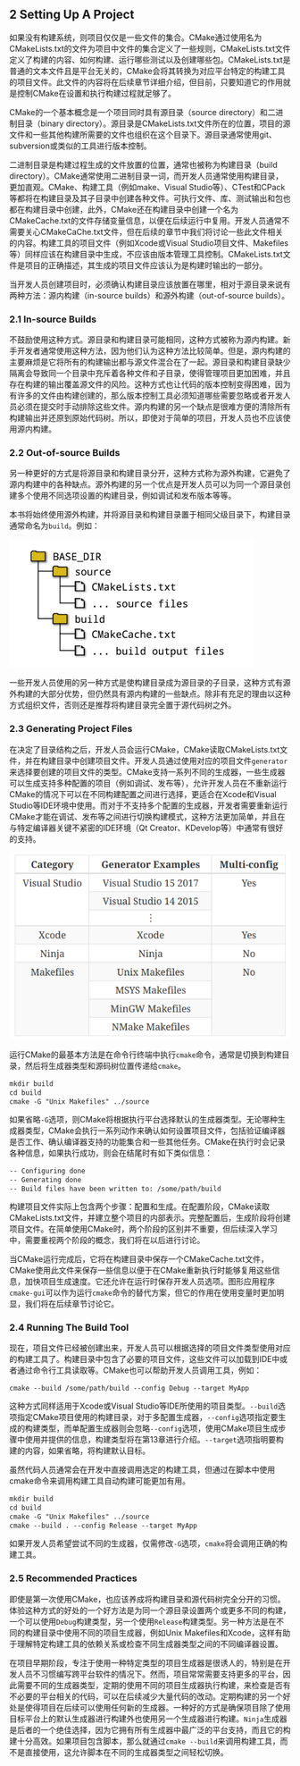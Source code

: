 ## 2 Setting Up A Project

如果没有构建系统，则项目仅仅是一些文件的集合。CMake通过使用名为CMakeLists.txt的文件为项目中文件的集合定义了一些规则，CMakeLists.txt文件定义了构建的内容、如何构建、运行哪些测试以及创建哪些包。CMakeLists.txt是普通的文本文件且是平台无关的，CMake会将其转换为对应平台特定的构建工具的项目文件。此文件的内容将在后续章节详细介绍，但目前，只要知道它的作用就是控制CMake在设置和执行构建过程就足够了。

CMake的一个基本概念是一个项目同时具有源目录（source directory）和二进制目录（binary directory）。源目录是CMakeLists.txt文件所在的位置，项目的源文件和一些其他构建所需要的文件也组织在这个目录下。源目录通常使用git、subversion或类似的工具进行版本控制。

二进制目录是构建过程生成的文件放置的位置，通常也被称为构建目录（build directory）。CMake通常使用二进制目录一词，而开发人员通常使用构建目录，更加直观。CMake、构建工具（例如make、Visual Studio等）、CTest和CPack等都将在构建目录及其子目录中创建各种文件。可执行文件、库、测试输出和包也都在构建目录中创建，此外，CMake还在构建目录中创建一个名为CMakeCache.txt的文件存储变量信息，以便在后续运行中复用。开发人员通常不需要关心CMakeCaChe.txt文件，但在后续的章节中我们将讨论一些此文件相关的内容。构建工具的项目文件（例如Xcode或Visual Studio项目文件、Makefiles等）同样应该在构建目录中生成，不应该由版本管理工具控制。CMakeLists.txt文件是项目的正确描述，其生成的项目文件应该认为是构建时输出的一部分。

当开发人员创建项目时，必须确认构建目录应该放置在哪里，相对于源目录来说有两种方法：源内构建（in-source builds）和源外构建（out-of-source builds）。

### 2.1 In-source Builds 

不鼓励使用这种方式。源目录和构建目录可能相同，这种方式被称为源内构建。新手开发者通常使用这种方法，因为他们认为这种方法比较简单。但是，源内构建的主要麻烦是它将所有的构建输出都与源文件混合在了一起。源目录和构建目录缺少隔离会导致同一个目录中充斥着各种文件和子目录，使得管理项目更加困难，并且存在构建的输出覆盖源文件的风险。这种方式也让代码的版本控制变得困难，因为有许多的文件由构建创建的，那么版本控制工具必须知道哪些需要忽略或者开发人员必须在提交时手动排除这些文件。源内构建的另一个缺点是很难方便的清除所有构建输出并还原到原始代码树。所以，即使对于简单的项目，开发人员也不应该使用源内构建。

### 2.2 Out-of-source Builds

另一种更好的方式是将源目录和构建目录分开，这种方式称为源外构建，它避免了源内构建中的各种缺点。源外构建的另一个优点是开发人员可以为同一个源目录创建多个使用不同选项设置的构建目录，例如调试和发布版本等等。

本书将始终使用源外构建，并将源目录和构建目录置于相同父级目录下，构建目录通常命名为`build`。例如：

<img src="img\01.png" alt="01" />

一些开发人员使用的另一种方式是使构建目录成为源目录的子目录，这种方式有源外构建的大部分优势，但仍然具有源内构建的一些缺点。除非有充足的理由以这种方式组织文件，否则还是推荐将构建目录完全置于源代码树之外。

### 2.3 Generating Project Files

在决定了目录结构之后，开发人员会运行CMake，CMake读取CMakeLists.txt文件，并在构建目录中创建项目文件。开发人员通过使用对应的项目文件`generator`来选择要创建的项目文件的类型。CMake支持一系列不同的生成器，一些生成器可以生成支持多种配置的项目（例如调试、发布等），允许开发人员在不重新运行CMake的情况下可以在不同构建配置之间进行选择，更适合在Xcode和Visual Studio等IDE环境中使用。而对于不支持多个配置的生成器，开发者需要重新运行CMake才能在调试、发布等之间进行切换构建模式，这种方法更加简单，并且在与特定编译器关键不紧密的IDE环境（Qt Creator、KDevelop等）中通常有很好的支持。

<img src="img\02.png" alt="02" />

运行CMake的最基本方法是在命令行终端中执行`cmake`命令，通常是切换到构建目录，然后将生成器类型和源码树位置传递给`cmake`。

``` shell
mkdir build
cd build
cmake -G "Unix Makefiles" ../source
```

如果省略`-G`选项，则CMake将根据执行平台选择默认的生成器类型。无论哪种生成器类型，CMake会执行一系列动作来确认如何设置项目文件，包括验证编译器是否工作、确认编译器支持的功能集合和一些其他任务。CMake在执行时会记录各种信息，如果执行成功，则会在结尾时有如下类似信息：

``` shell
-- Configuring done
-- Generating done
-- Build files have been written to: /some/path/build
```

构建项目文件实际上包含两个步骤：配置和生成。在配置阶段，CMake读取CMakeLists.txt文件，并建立整个项目的内部表示。完整配置后，生成阶段将创建项目文件。在简单使用CMake时，两个阶段的区别并不重要，但后续深入学习中，需要重视两个阶段的概念，我们将在以后进行讨论。

当CMake运行完成后，它将在构建目录中保存一个CMakeCache.txt文件，CMake使用此文件来保存一些信息以便于在CMake重新执行时能够复用这些信息，加快项目生成速度。它还允许在运行时保存开发人员选项。图形应用程序`cmake-gui`可以作为运行`cmake`命令的替代方案，但它的作用在使用变量时更加明显，我们将在后续章节讨论它。

### 2.4 Running The Build Tool

现在，项目文件已经被创建出来，开发人员可以根据选择的项目文件类型使用对应的构建工具了。构建目录中包含了必要的项目文件，这些文件可以加载到IDE中或者通过命令行工具读取等。CMake也可以帮助开发人员调用工具，例如：

``` shell
cmake --build /some/path/build --config Debug --target MyApp
```

这种方式同样适用于Xcode或Visual Studio等IDE所使用的项目类型。`--build`选项指定CMake项目使用的构建目录，对于多配置生成器，`--config`选项指定要生成的构建类型，而单配置生成器则会忽略`--config`选项，使用CMake项目生成步骤中使用并提供的信息，构建类型将在第13章进行介绍。`--target`选项指明要构建的内容，如果省略，将构建默认目标。

虽然代码人员通常会在开发中直接调用选定的构建工具，但通过在脚本中使用cmake命令来调用构建工具自动构建可能更加有用。

``` shell
mkdir build
cd build
cmake -G "Unix Makefiles" ../source
cmake --build . --config Release --target MyApp
```

如果开发人员希望尝试不同的生成器，仅需修改`-G`选项，`cmake`将会调用正确的构建工具。

### 2.5 Recommended Practices

即使是第一次使用CMake，也应该养成将构建目录和源代码树完全分开的习惯。体验这种方式的好处的一个好方法是为同一个源目录设置两个或更多不同的构建，一个可以使用`Debug`构建类型，另一个使用`Release`构建类型。另一种方法是在不同的构建目录中使用不同的项目生成器，例如Unix Makefiles和Xcode，这样有助于理解特定构建工具的依赖关系或检查不同生成器类型之间的不同编译器设置。

在项目早期阶段，专注于使用一种特定类型的项目生成器是很诱人的，特别是在开发人员不习惯编写跨平台软件的情况下。然而，项目常常需要支持更多的平台，因此需要不同的生成器类型，定期的使用不同的项目生成器执行构建，来检查是否有不必要的平台相关的代码，可以在后续减少大量代码的改动。定期构建的另一个好处是使得项目在后续可以使用任何新的生成器。一种好的方式是确保项目除了使用目标平台上的默认生成器进行构建外也使用另一个生成器进行构建。`Ninja`生成器是后者的一个绝佳选择，因为它拥有所有生成器中最广泛的平台支持，而且它的构建十分高效。如果项目包含脚本，那么就通过`cmake --build`来调用构建工具，而不是直接使用，这允许脚本在不同的生成器类型之间轻松切换。

